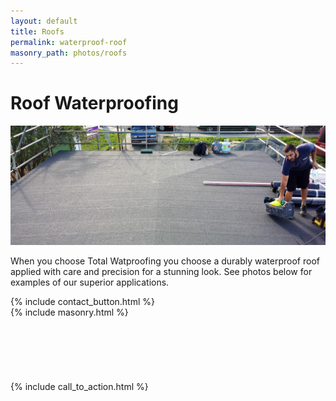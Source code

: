 ```yaml
---
layout: default
title: Roofs
permalink: waterproof-roof
masonry_path: photos/roofs
---
```

<div class="text-block">
  <h1>Roof Waterproofing</h1>
  <p>
    <img src="images/photos/roof-header.jpg" />
  </p>
  <p>
    When you choose Total Watproofing you choose a durably waterproof roof applied with care and precision for a stunning look. See photos below for examples of our superior applications.
  </p>
  {% include contact_button.html %}
  <br />
  {% include masonry.html %}
  <div class="show-after-grid">
    <br />
    <br />
    <br />
    <br />
    <br />
    <br />
    {% include call_to_action.html %}
  </div>
  <br class="visible-xs" />
</div>
<script>

</script>
